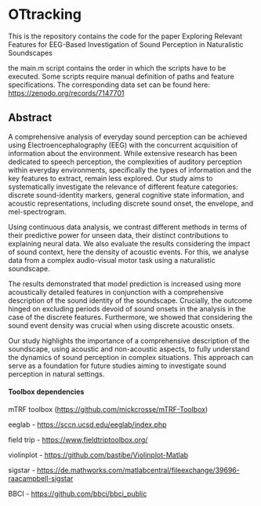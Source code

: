 # OTtracking
This is the repository contains the code for the paper Exploring Relevant Features for EEG-Based Investigation of Sound Perception in Naturalistic Soundscapes

the main.m script contains the order in which the scripts have to be executed. Some scripts require manual definition of paths and feature specifications. The corresponding data set can be found here:
https://zenodo.org/records/7147701

## Abstract
A comprehensive analysis of everyday sound perception can be achieved using Electroencephalography (EEG) with the concurrent acquisition of information about the environment.
While extensive research has been dedicated to speech perception, the complexities of auditory perception within everyday environments, specifically the types of information and the key features to extract, remain less explored. Our study aims to systematically investigate the relevance of different feature categories: discrete sound-identity markers, general cognitive state information, and acoustic representations, including discrete sound onset, the envelope, and mel-spectrogram. 

Using continuous data analysis, we contrast different methods in terms of their predictive power for unseen data, their distinct contributions to explaining neural data. We also evaluate the results considering the impact of sound context, here the density of acoustic events. For this, we analyse data from a complex audio-visual motor task using a naturalistic soundscape.

The results demonstrated that model prediction is increased using more acoustically detailed features in conjunction with a comprehensive description of the sound identity of the soundscape. Crucially, the outcome hinged on excluding periods devoid of sound onsets in the analysis in the case of the discrete features. Furthermore, we showed that considering the sound event density was crucial when using discrete acoustic onsets. 

Our study highlights the importance of a comprehensive description of the soundscape, using acoustic and non-acoustic aspects, to fully understand the dynamics of sound perception in complex situations. 
This approach can serve as a foundation for future studies aiming to investigate sound perception in natural settings.

#### Toolbox dependencies

mTRF toolbox (https://github.com/mickcrosse/mTRF-Toolbox)

eeglab - https://sccn.ucsd.edu/eeglab/index.php

field trip - https://www.fieldtriptoolbox.org/

violinplot - https://github.com/bastibe/Violinplot-Matlab

sigstar - https://de.mathworks.com/matlabcentral/fileexchange/39696-raacampbell-sigstar

BBCI - https://github.com/bbci/bbci_public


